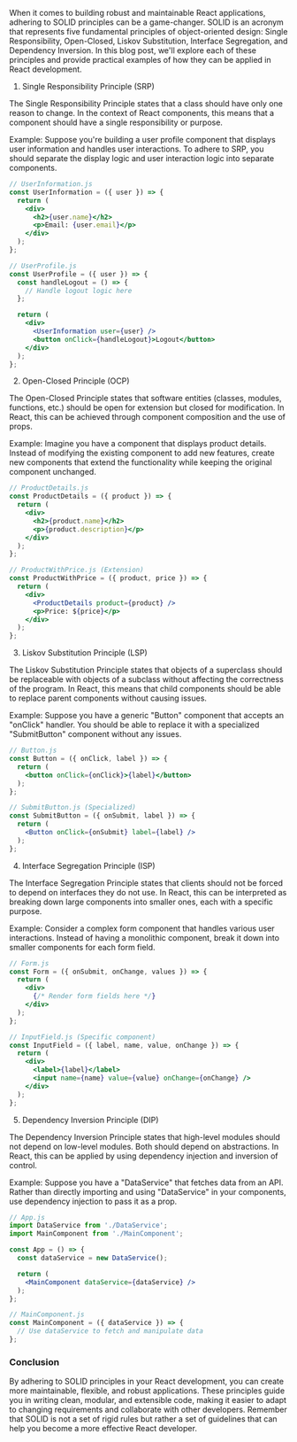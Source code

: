 When it comes to building robust and maintainable React applications, adhering to SOLID principles can be a game-changer. SOLID is an acronym that represents five fundamental principles of object-oriented design: Single Responsibility, Open-Closed, Liskov Substitution, Interface Segregation, and Dependency Inversion. In this blog post, we'll explore each of these principles and provide practical examples of how they can be applied in React development.

1. Single Responsibility Principle (SRP)

The Single Responsibility Principle states that a class should have only one reason to change. In the context of React components, this means that a component should have a single responsibility or purpose.

Example:
Suppose you're building a user profile component that displays user information and handles user interactions. To adhere to SRP, you should separate the display logic and user interaction logic into separate components.

```jsx
// UserInformation.js
const UserInformation = ({ user }) => {
  return (
    <div>
      <h2>{user.name}</h2>
      <p>Email: {user.email}</p>
    </div>
  );
};

// UserProfile.js
const UserProfile = ({ user }) => {
  const handleLogout = () => {
    // Handle logout logic here
  };

  return (
    <div>
      <UserInformation user={user} />
      <button onClick={handleLogout}>Logout</button>
    </div>
  );
};
```

2. Open-Closed Principle (OCP)

The Open-Closed Principle states that software entities (classes, modules, functions, etc.) should be open for extension but closed for modification. In React, this can be achieved through component composition and the use of props.

Example:
Imagine you have a component that displays product details. Instead of modifying the existing component to add new features, create new components that extend the functionality while keeping the original component unchanged.

```jsx
// ProductDetails.js
const ProductDetails = ({ product }) => {
  return (
    <div>
      <h2>{product.name}</h2>
      <p>{product.description}</p>
    </div>
  );
};

// ProductWithPrice.js (Extension)
const ProductWithPrice = ({ product, price }) => {
  return (
    <div>
      <ProductDetails product={product} />
      <p>Price: ${price}</p>
    </div>
  );
};
```

3. Liskov Substitution Principle (LSP)

The Liskov Substitution Principle states that objects of a superclass should be replaceable with objects of a subclass without affecting the correctness of the program. In React, this means that child components should be able to replace parent components without causing issues.

Example:
Suppose you have a generic "Button" component that accepts an "onClick" handler. You should be able to replace it with a specialized "SubmitButton" component without any issues.

```jsx
// Button.js
const Button = ({ onClick, label }) => {
  return (
    <button onClick={onClick}>{label}</button>
  );
};

// SubmitButton.js (Specialized)
const SubmitButton = ({ onSubmit, label }) => {
  return (
    <Button onClick={onSubmit} label={label} />
  );
};
```

4. Interface Segregation Principle (ISP)

The Interface Segregation Principle states that clients should not be forced to depend on interfaces they do not use. In React, this can be interpreted as breaking down large components into smaller ones, each with a specific purpose.

Example:
Consider a complex form component that handles various user interactions. Instead of having a monolithic component, break it down into smaller components for each form field.

```jsx
// Form.js
const Form = ({ onSubmit, onChange, values }) => {
  return (
    <div>
      {/* Render form fields here */}
    </div>
  );
};

// InputField.js (Specific component)
const InputField = ({ label, name, value, onChange }) => {
  return (
    <div>
      <label>{label}</label>
      <input name={name} value={value} onChange={onChange} />
    </div>
  );
};
```

5. Dependency Inversion Principle (DIP)

The Dependency Inversion Principle states that high-level modules should not depend on low-level modules. Both should depend on abstractions. In React, this can be applied by using dependency injection and inversion of control.

Example:
Suppose you have a "DataService" that fetches data from an API. Rather than directly importing and using "DataService" in your components, use dependency injection to pass it as a prop.

```jsx
// App.js
import DataService from './DataService';
import MainComponent from './MainComponent';

const App = () => {
  const dataService = new DataService();

  return (
    <MainComponent dataService={dataService} />
  );
};

// MainComponent.js
const MainComponent = ({ dataService }) => {
  // Use dataService to fetch and manipulate data
};
```

### Conclusion

By adhering to SOLID principles in your React development, you can create more maintainable, flexible, and robust applications. These principles guide you in writing clean, modular, and extensible code, making it easier to adapt to changing requirements and collaborate with other developers. Remember that SOLID is not a set of rigid rules but rather a set of guidelines that can help you become a more effective React developer.